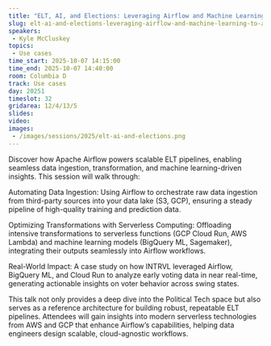 ```yaml
---
title: "ELT, AI, and Elections: Leveraging Airflow and Machine Learning to Analyze Voting Behavior at INTRVL"
slug: elt-ai-and-elections-leveraging-airflow-and-machine-learning-to-analyze-voting-behavior-at-intrvl
speakers:
 - Kyle McCluskey
topics:
 - Use cases
time_start: 2025-10-07 14:15:00
time_end: 2025-10-07 14:40:00
room: Columbia D
track: Use cases
day: 20251
timeslot: 32
gridarea: 12/4/13/5
slides:
video: 
images:
 - /images/sessions/2025/elt-ai-and-elections.png
---
```


Discover how Apache Airflow powers scalable ELT pipelines, enabling seamless data ingestion, transformation, and machine learning-driven insights. This session will walk through:

Automating Data Ingestion: Using Airflow to orchestrate raw data ingestion from third-party sources into your data lake (S3, GCP), ensuring a steady pipeline of high-quality training and prediction data.

Optimizing Transformations with Serverless Computing: Offloading intensive transformations to serverless functions (GCP Cloud Run, AWS Lambda) and machine learning models (BigQuery ML, Sagemaker), integrating their outputs seamlessly into Airflow workflows.

Real-World Impact: A case study on how INTRVL leveraged Airflow, BigQuery ML, and Cloud Run to analyze early voting data in near real-time, generating actionable insights on voter behavior across swing states.

This talk not only provides a deep dive into the Political Tech space but also serves as a reference architecture for building robust, repeatable ELT pipelines. Attendees will gain insights into modern serverless technologies from AWS and GCP that enhance Airflow’s capabilities, helping data engineers design scalable, cloud-agnostic workflows.